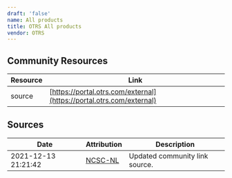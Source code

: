 ```yaml
---
draft: 'false'
name: All products
title: OTRS All products
vendor: OTRS
---
```



## Community Resources
| Resource | Link |
| --- | --- |
| source | [https://portal.otrs.com/external](https://portal.otrs.com/external) |


## Sources
| Date | Attribution | Description |
| --- | --- | --- |
| 2021-12-13 21:21:42 | [NCSC-NL](https://github.com/NCSC-NL/log4shell/blob/main/software/README.md) | Updated community link source.  |
